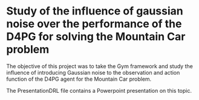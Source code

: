 # Study of the influence of gaussian noise over the performance of the D4PG for solving the Mountain Car problem

The objective of this project was to take the Gym framework and study the influence of introducing Gaussian noise to the observation and action function of the D4PG agent for the Mountain Car problem. 

The PresentationDRL file contains a Powerpoint presentation on this topic. 

